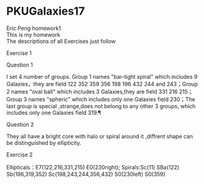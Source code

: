 # PKUGalaxies17
Eric Peng homework1  
This is my homework   
The descriptions of all Exercises just follow 

Exercise 1

  Question 1
  
I set 4 number of groups. Group 1 names "bar-tight spiral" which includes 9 Galaxies，they are field 122 352 359 356 198 196 432 244 and 243；Group 2 names "oval ball" which includes 3 Galaxies,they are field 331 216 215；Group 3 names "spheric" which includes only one Galaxies field 230；The last group is special ,strange,does not belong to any other 3 groups, which includes only one Galaxies field 319.¶
  
  Question 2
  
They all have a bright core with halo or spiral around it ,diffrent shape can be distinguished by ellipticity.

Exercise 2

  Ellipticals：E7(122,216,331,215) E0(230right); Spirals:Sc(11) SBa(122) Sb(196,319,352) Sc(198,243,244,356,432) S0(230left) S0(359)
